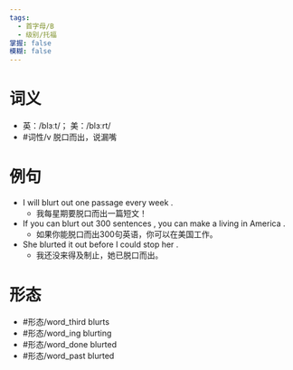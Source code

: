 ```yaml
---
tags:
  - 首字母/B
  - 级别/托福
掌握: false
模糊: false
---
```

# 词义
- 英：/blɜːt/； 美：/blɜːrt/
- #词性/v  脱口而出，说漏嘴
# 例句
- I will blurt out one passage every week .
	- 我每星期要脱口而出一篇短文！
- If you can blurt out 300 sentences , you can make a living in America .
	- 如果你能脱口而出300句英语，你可以在美国工作。
- She blurted it out before I could stop her .
	- 我还没来得及制止，她已脱口而出。
# 形态
- #形态/word_third blurts
- #形态/word_ing blurting
- #形态/word_done blurted
- #形态/word_past blurted
